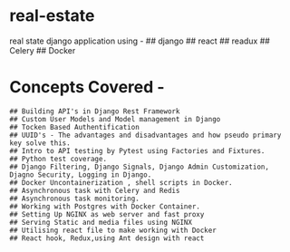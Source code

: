 # real-estate
real state django application using - 
    ## django
    ## react
    ## readux
    ## Celery
    ## Docker

# Concepts Covered -

    ## Building API's in Django Rest Framework
    ## Custom User Models and Model management in Django
    ## Tocken Based Authentification
    ## UUID's - The advantages and disadvantages and how pseudo primary key solve this.
    ## Intro to API testing by Pytest using Factories and Fixtures.
    ## Python test coverage.
    ## Django Filtering, Django Signals, Django Admin Customization, Djagno Security, Logging in Django.
    ## Docker Uncontainerization , shell scripts in Docker.
    ## Asynchronous task with Celery and Redis
    ## Asynchronous task monitoring.
    ## Working with Postgres with Docker Container.
    ## Setting Up NGINX as web server and fast proxy
    ## Serving Static and media files using NGINX
    ## Utilising react file to make working with Docker
    ## React hook, Redux,using Ant design with react


